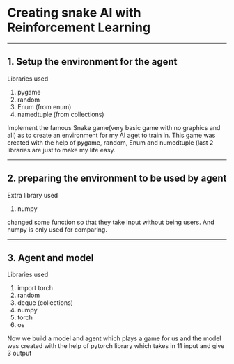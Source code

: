 # Creating snake AI with Reinforcement Learning
___

## 1. Setup the environment for the agent 
Libraries used
1. pygame 
2. random
3. Enum (from enum)
4. namedtuple (from collections)

Implement the famous Snake game(very basic game with no graphics and all) as to create an environment for my AI aget to train in.
This game was created with the help of pygame, random, Enum and numedtuple 
(last 2 libraries are just to make my life easy.
___

## 2. preparing the environment to be used by agent
Extra library used
1. numpy

changed some function so that they take input without being users. 
And numpy is only used for comparing.
___

## 3. Agent and model
Libraries used
1. import torch 
2. random 
3. deque (collections)
4. numpy
5. torch 
6. os

 Now we build a model and agent which plays a game for us and the 
 model was created with the help of pytorch library which takes in 11 input and give 3
 output
